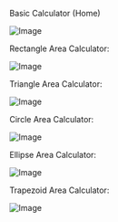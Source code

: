 Basic Calculator (Home)

![Image](https://github.com/user-attachments/assets/18068e34-045c-4537-9b66-a158e8d2e1c3)

Rectangle Area Calculator:

![Image](https://github.com/user-attachments/assets/a9dabbb7-b7fa-4b62-9e67-57996741210b)

Triangle Area Calculator:

![Image](https://github.com/user-attachments/assets/2afebcfb-9b53-4def-887e-4852881714bf)

Circle Area Calculator:

![Image](https://github.com/user-attachments/assets/f492989d-0717-4e44-a286-da10e1aa4a96)

Ellipse Area Calculator:

![Image](https://github.com/user-attachments/assets/747e2f7f-c234-4267-99de-b863b0504d24)

Trapezoid Area Calculator:

![Image](https://github.com/user-attachments/assets/33f5bd7b-302b-41dd-83b4-7da2127f5dfc)


